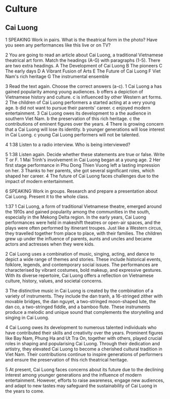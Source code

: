 # Culture

## Cai Luong

1 SPEAKING Work in pairs. What is the theatrical form in the photo? Have you seen any performances like this live or on TV?

2 You are going to read an article about Cai Luong, a traditional Vietnamese theatrical art form. Match the headings (A-G) with paragraphs (1-5). There are two extra headings.
A The Development of Cai Luong
B The pioneers
C The early days
D A Vibrant Fusion of Arts
E The Future of Cai Luong
F Viet Nam's rich heritage
G The instrumental ensemble

3 Read the text again. Choose the correct answers (a-c).
1 Cai Luong
   a has gained popularity among young audiences.
   b offers a depiction of Vietnamese history and culture.
   c is influenced by other Western art forms.
2 The children of Cai Luong performers
   a started acting at a very young age.
   b did not want to pursue their parents' career.
   c enjoyed modern entertainment.
3 Cai Luong owes its development to
   a the audience in southern Viet Nam.
   b the preservation of this rich heritage.
   c the contributions of eminent figures over the years.
4 There is growing concern that
   a Cai Luong will lose its identity.
   b younger generations will lose interest in Cai Luong.
   c young Cai Luong performers will not be talented.

4 1:38 Listen to a radio interview. Who is being interviewed?

5 1:38 Listen again. Decide whether these statements are true or false. Write T or F.
1 Mai Trinh's involvement in Cai Luong began at a young age.
2 Her first stage performance in Phu Dong Thien Vuong left a lasting impression on her.
3 Thanks to her parents, she got several significant roles, which shaped her career.
4 The future of Cai Luong faces challenges due to the impact of modern entertainment.

6 SPEAKING Work in groups. Research and prepare a presentation about Cai Luong. Present it to the whole class.

1:37
1 Cai Luong, a form of traditional Vietnamese theatre, emerged around the 1910s and gained popularity among the communities in the south, especially in the Mekong Delta region. In the early years, Cai Luong performances were held in makeshift theatres or open-air spaces, and the plays were often performed by itinerant troupes. Just like a Western circus, they travelled together from place to place, with their families. The children grew up under the influence of parents, aunts and uncles and became actors and actresses when they were kids.

2 Cai Luong uses a combination of music, singing, acting, and dance to depict a wide range of themes and stories. These include historical events, folklore, legends, and contemporary social issues. The performances are characterised by vibrant costumes, bold makeup, and expressive gestures. With its diverse repertoire, Cai Luong offers a reflection on Vietnamese culture, history, values, and societal concerns.

3 The distinctive music in Cai Luong is created by the combination of a variety of instruments. They include the dan tranh, a 16-stringed zither with movable bridges, the dan nguyet, a two-stringed moon-shaped lute, the dan co, a two-stringed fiddle, and a bamboo flute. These instruments produce a melodic and unique sound that complements the storytelling and singing in Cai Luong.

4 Cai Luong owes its development to numerous talented individuals who have contributed their skills and creativity over the years. Prominent figures like Bay Nam, Phung Ha and Ut Tra On, together with others, played crucial roles in shaping and popularising Cai Luong. Through their dedication and artistry, they elevated Cai Luong to become a cherished cultural tradition in Viet Nam. Their contributions continue to inspire generations of performers and ensure the preservation of this rich theatrical heritage.

5 At present, Cai Luong faces concerns about its future due to the declining interest among younger generations and the influence of modern entertainment. However, efforts to raise awareness, engage new audiences, and adapt to new tastes may safeguard the sustainability of Cai Luong in the years to come.